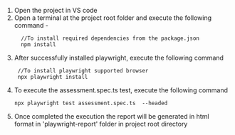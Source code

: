 1. Open the project in VS code
2. Open a terminal at the project root folder and execute the following command -
   ```
     //To install required dependencies from the package.json
     npm install
   ```
3. After successfully installed playwright, execute the following command
   ```
    //To install playwright supported browser
    npx playwright install
   ```
4. To execute the assessment.spec.ts test, execute the following command
   ```
   npx playwright test assessment.spec.ts  --headed
   ```
5. Once completed the execution the report will be generated in html format in 'playwright-report' folder in
   project root directory
